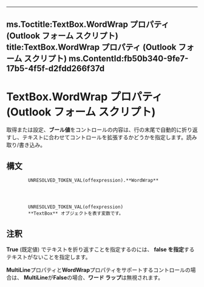

---
ms.Toctitle:TextBox.WordWrap プロパティ (Outlook フォーム スクリプト)
title:TextBox.WordWrap プロパティ (Outlook フォーム スクリプト)
ms.ContentId:fb50b340-9fe7-17b5-4f5f-d2fdd266f37d
---
# TextBox.WordWrap プロパティ (Outlook フォーム スクリプト)




取得または設定、**ブール値**をコントロールの内容は、行の末尾で自動的に折り返すし、テキストに合わせてコントロールを拡張するかどうかを指定します。読み取り/書き込み。

## 構文

            UNRESOLVED_TOKEN_VAL(offexpression).**WordWrap**




            UNRESOLVED_TOKEN_VAL(offexpression)
            **TextBox** オブジェクトを表す変数です。



## 注釈
**True** (既定値) でテキストを折り返すことを指定するのには、 **false を指定**するテキストがないことを指定します。



**MultiLine**プロパティと**WordWrap**プロパティをサポートするコントロールの場合は、 **MultiLine**が**False**の場合、**ワード ラップ**は無視されます。




